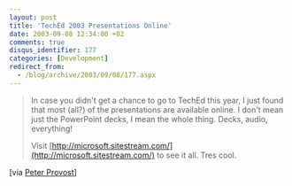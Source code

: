 ```yaml
---
layout: post
title: 'TechEd 2003 Presentations Online'
date: 2003-09-08 12:34:00 +02
comments: true
disqus_identifier: 177
categories: [Development]
redirect_from:
  - /blog/archive/2003/09/08/177.aspx
---
```


> In case you didn't get a chance to go to TechEd this year, I just found that most (all?) of the presentations are available online. I don't mean just the PowerPoint decks, I mean the whole thing. Decks, audio, everything!
>
> Visit [http://microsoft.sitestream.com/](http://microsoft.sitestream.com/) to see it all. Tres cool.

[via [Peter Provost](http://www.peterprovost.org/weblog/)]

